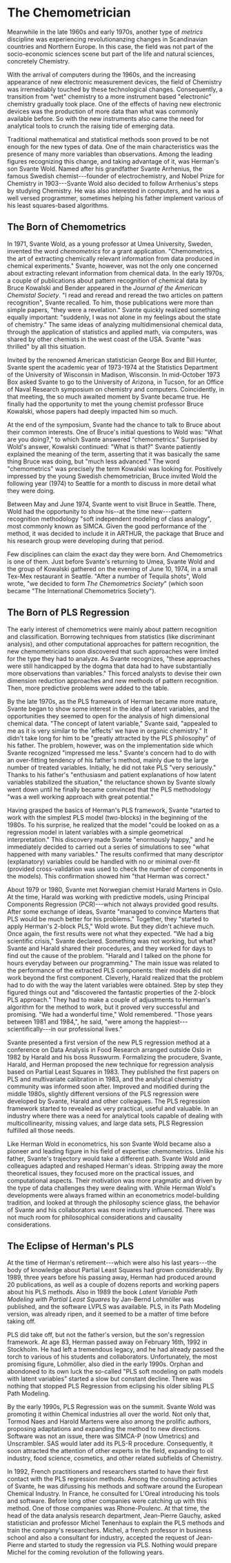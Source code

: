 # The Chemometrician

Meanwhile in the late 1960s and early 1970s, another type of _metrics_ discipline was experiencing revolutionanzing changes in Scandinavian countries and Northern Europe. In this case, the field was not part of the socio-economic sciences scene but part of the life and natural sciences, concretely Chemistry. 

With the arrival of computers during the 1960s, and the increasing appearance of new electronic measurement devices, the field of Chemistry was irremediably touched by these technological changes. Consequently, a transition from "wet" chemistry to a more instrument based "electronic" chemistry gradually took place. One of the effects of having new electronic devices was the production of more data than what was commonly available before. So with the new instruments also came the need for analytical tools to crunch the raising tide of emerging data.

Traditional mathematical and statistical methods soon proved to be not enough for the new types of data. One of the main characteristics was the presence of many more variables than observations. Among the leading figures recognizing this change, and taking advantage of it, was Herman's son Svante Wold. Named after his grandfather Svante Arrhenius, the famous Swedish chemist---founder of electrochemistry, and Nobel Prize for Chemistry in 1903---Svante Wold also decided to follow Arrhenius's steps by studying Chemistry. He was also interested in computers, and he was a well versed programmer, sometimes helping his father implement various of his least squares-based algorithms.


## The Born of Chemometrics

In 1971, Svante Wold, as a young professor at Umea University, Sweden, invented the word _chemometrics_ for a grant application. "Chemometrics, the art of extracting chemically relevant information from data produced in chemical experiments." Svante, however, was not the only one concerned about extracting relevant information from chemical data. In the early 1970s, a couple of publications about pattern recognition of chemical data by Bruce Kowalski and Bender appeared in the _Journal of the American Chemistal Society_. "I read and reread and reread the two articles on pattern recognition", Svante recalled. To him, those publications were more than simple papers, "they were a revelation." Svante quickly realized something equally important: "suddenly, I was not alone in my feelings about the state of chemistry." The same ideas of analyzing multidimensional chemical data, through the application of statistics and applied math, via computers, was shared by other chemists in the west coast of the USA. Svante "was thrilled" by all this situation.

Invited by the renowned American statistician George Box and Bill Hunter, Svante spent the academic year of 1973-1974 at the Statistics Department of the University of Wisconsin in Madison, Wisconsin. In mid-October 1973 Box asked Svante to go to the University of Arizona, in Tucson, for an Office of Naval Research symposium on chemistry and computers. Coincidently, in that meeting, the so much awaited moment by Svante became true. He finally had the opportunity to met the young chemist professor Bruce Kowalski, whose papers had deeply impacted him so much.

At the end of the symposium, Svante had the chance to talk to Bruce about their common interests. One of Bruce's initial questions to Wold was: "What are you doing?," to which Svante answered "chemometrics." Surprised by Wold's answer, Kowalski continued: "What is that?" Svante patiently explained the meaning of the term, asserting that it was basically the same thing Bruce was doing, but "much less advanced." The word "chemometrics" was precisely the term Kowalski was looking for. Positively impressed by the young Swedish chemometrician, Bruce invited Wold the following year (1974) to Seattle for a month to discuss in more detail what they were doing.

Between May and June 1974, Svante went to visit Bruce in Seattle. There, Wold had the opportunity to show his--at the time new---pattern recognition methodology "soft independent modeling of class analogy", most commonly known as SIMCA. Given the good performance of the method, it was decided to include it in ARTHUR, the package that Bruce and his research group were developing during that period.

Few disciplines can claim the exact day they were born. And Chemometrics is one of them. Just before Svante's returning to Umea, Svante Wold and the group of Kowalski gathered on the evening of June 10, 1974, in a small Tex-Mex restaurant in Seattle. "After a number of Tequila shots", Wold wrote, "we decided to form _The Chemometrics Society_" (which soon became "The International Chemometrics Society"). 


## The Born of PLS Regression

The early interest of chemometrics were mainly about pattern recognition and classification. Borrowing techniques from statistics (like discriminant analysis), and other computational approaches for pattern recognition, the new chemometricians soon discovered that such approaches were limited for the type they had to analyze. As Svante recognizes, "these approaches were still handicapped by the dogma that data had to have substantially more observations than variables." This forced analysts to devise their own dimension reduction approaches and new methods of pattern recognition. Then, more predictive problems were added to the table.

By the late 1970s, as the PLS framework of Herman became more mature, Svante began to show some interest in the idea of latent variables, and the opportunities they seemed to open for the analysis of high dimensional chemical data. "The concept of latent variable," Svante said, "appealed to me as it is very similar to the 'effects' we have in organic chemistry." It didn't take long for him to be "greatly attracted by the PLS philosophy" of his father. The problem, however, was on the implementation side which Svante recognized "impressed me less." Svante's concern had to do with an over-fitting tendency of his father's method, mainly due to the large number of treated variables. Initially, he did not take PLS "very seriously." Thanks to his father's "enthusiasm and patient explanations of how latent variables stabilized the situation," the reluctance shown by Svante slowly went down until he finally became convinced that the PLS methodology "was a well working approach with great potential."

Having grasped the basics of Herman's PLS framework, Svante "started to work with the simplest PLS model (two-blocks) in the beginning of the 1980s. To his surprise, he realized that the model "could be looked on as a regression model in latent variables with a simple geometrical interpretation." This discovery made Svante "enormously happy," and he immediately decided to carried out a series of simulations to see "what happened with many variables." The results confirmed that many descriptor (explanatory) variables could be handled with no or minimal over-fit (provided cross-validation was used to check the number of components in the models). This confirmation showed him "that Herman was correct."

About 1979 or 1980, Svante met Norwegian chemist Harald Martens in Oslo. At the time, Harald was working with predictive models, using Principal Components Regression (PCR)---which not always provided good results. After some exchange of ideas, Svante "managed to convince Martens that PLS would be much better for his problems." Together, they "started to apply Herman's 2-block PLS," Wold wrote. But they didn't achieve much. Once again, the first results were not what they expected. "We had a big scientific crisis," Svante declared. Something was not working, but what? Svante and Harald shared their procedures, and they worked for days to find out the cause of the problem. "Harald and I talked on the phone for hours everyday between our programming." The main issue was related to the performance of the extracted PLS components: their models did not work beyond the first component. Cleverly, Harald realized that the problem had to do with the way the latent variables were obtained. Step by step they figured things out and "discovered the fantastic properties of the 2-block PLS approach." They had to make a couple of adjustments to Herman's algorithm for the method to work, but it proved very successful and promising. "We had a wonderful time," Wold remembered. "Those years between 1981 and 1984,", he said, "were among the happiest---scientifically---in our professional lives."

Svante presented a first version of the new PLS regression method at a conference on Data Analysis in Food Research arranged outside Oslo in 1982 by Harald and his boss Russwurm. Formalizing the procudere, Svante, Harald, and Herman proposed the new technique for regression analysis based on Partial Least Squares in 1983. They published the first papers on PLS and multivariate calibration in 1983, and the analytical chemistry community was informed soon after. Improved and modified during the middle 1980s, slightly different versions of the PLS regression were developed by Svante, Harald and other colleagues. The PLS regression framework started to revealed as very practical, useful and valuable. In an industry where there was a need for analytical tools capable of dealing with multicollinearity, missing values, and large data sets, PLS Regression fulfilled all those needs. 

Like Herman Wold in econometrics, his son Svante Wold became also a pioneer and leading figure in his field of expertise: chemometrics. Unlike his father, Svante's trajectory would take a different path. Svante Wold and colleagues adapted and reshaped Herman's ideas. Stripping away the more theoretical issues, they focused more on the practical issues, and computational aspects. Their motivation was more pragmatic and driven by the type of data challenges they were dealing with. While Herman Wold's developments were always framed within an econometrics model-building tradition, and looked at through the philosophy science glass, the behavior of Svante and his collaborators was more industry influenced. There was not much room for philosophical considerations and causality considerations. 


## The Eclipse of Herman's PLS

At the time of Herman's retirement---which were also his last years---the body of knowledge about Partial Least Squares had grown considerably. By 1989, three years before his passing away, Herman had produced around 20 publications, as well as a couple of dozens reports and working papers about his PLS methods. Also in 1989 the book _Latent Variable Path Modeling with Partial Least Squares_ by Jan-Bernd Lohmöller was published, and the software LVPLS was available. PLS, in its Path Modeling version, was already ripen, and it seemed to be a matter of time before taking off. 

PLS did take off, but not the father's version, but the son's regression framework. At age 83, Herman passed away on February 16th, 1992 in Stockholm. He had left a tremendous legacy, and he had already passed the torch to various of his students and collaborators. Unfortunately, the most promising figure, Lohmöller, also died in the early 1990s. Orphan and abondoned to its own luck the so-called "PLS soft modeling on path models with latent variables" started a slow but constant decline. There was nothing that stopped PLS Regression from eclipsing his older sibling PLS Path Modeling.

By the early 1990s, PLS Regression was on the summit. Svante Wold was promoting it within Chemical industries all over the world. Not only that, Tormod Naes and Harold Martens were also among the prolific authors, proposing adaptations and expanding the method to new directions. Software was not an issue, there was SIMCA-P (now Umetrics) and Unscrambler. SAS would later add its PLS-R procedure. Consequently, it soon attracted the attention of other experts in the field, expanding to oil industry, food science, cosmetics, and other related subfields of Chemistry.

In 1992, French practitioners and researchers started to have their first contact with the PLS regression methods. Among the consulting activities of Svante, he was difussing his methods and software around the European Chemical Industry. In France, he consulted for L'Oreal introducing his tools and software. Before long other companies were catching up with this method. One of those companies was Rhone-Poulenc. At that time, the head of the data analysis research department, Jean-Pierre Gauchy, asked statistician and professor Michel Tenenhaus to explain the PLS methods and train the company's researchers. Michel, a french professor in business school and also a consultant for industry, accepted the request of Jean-Pierre and started to study the regression via PLS. Nothing would prepare Michel for the coming revolution of the following years.


